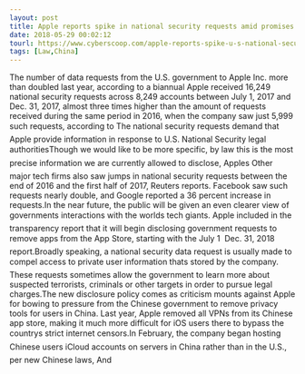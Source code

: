 ```yaml
---
layout: post
title: Apple reports spike in national security requests amid promises of more transparency
date: 2018-05-29 00:02:12
tourl: https://www.cyberscoop.com/apple-reports-spike-u-s-national-security-requests-amid-promises-transparency/?category_news=technology
tags: [Law,China]
---
```

The number of data requests from the U.S. government to Apple Inc. more than doubled last year, according to a biannual Apple received 16,249 national security requests across 8,249 accounts between July 1, 2017 and Dec. 31, 2017, almost three times higher than the amount of requests received during the same period in 2016, when the company saw just 5,999 such requests, according to The national security requests demand that Apple provide information in response to U.S. National Security legal authoritiesThough we would like to be more specific, by law this is the most precise information we are currently allowed to disclose, Apples Other major tech firms also saw jumps in national security requests between the end of 2016 and the first half of 2017, Reuters reports. Facebook saw such requests nearly double, and Google reported a 36 percent increase in requests.In the near future, the public will be given an even clearer view of governments interactions with the worlds tech giants. Apple included in the transparency report that it will begin disclosing government requests to remove apps from the App Store, starting with the July 1  Dec. 31, 2018 report.Broadly speaking, a national security data request is usually made to compel access to private user information thats stored by the company. These requests sometimes allow the government to learn more about suspected terrorists, criminals or other targets in order to pursue legal charges.The new disclosure policy comes as criticism mounts against Apple for bowing to pressure from the Chinese government to remove privacy tools for users in China. Last year, Apple removed all VPNs from its Chinese app store, making it much more difficult for iOS users there to bypass the countrys strict internet censors.In February, the company began hosting Chinese users iCloud accounts on servers in China rather than in the U.S., per new Chinese laws, And 